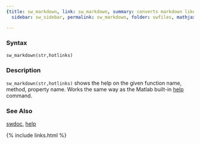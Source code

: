 ```yaml
---
{title: sw_markdown, link: sw_markdown, summary: converts markdown like text, keywords: sample,
  sidebar: sw_sidebar, permalink: sw_markdown, folder: swfiles, mathjax: true}

---
```

 
### Syntax
 
`sw_markdown(str,hotlinks)`
 
### Description
 
`sw_markdown(str,hotlinks)` shows the help on the given function name,
method, property name. Works the same way as the Matlab built-in
[help](https://www.mathworks.com/help/matlab/ref/help.html) command.
 
### See Also
 
[swdoc](swdoc), [help](https://www.mathworks.com/help/matlab/ref/help.html)
 

{% include links.html %}
